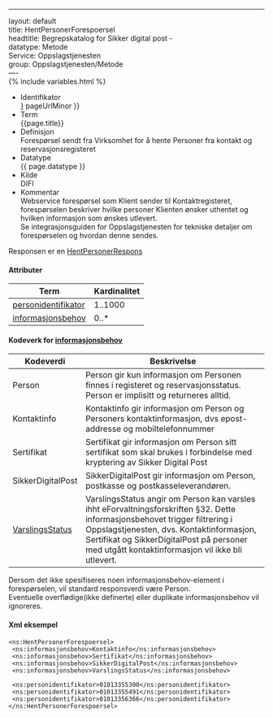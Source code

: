 -----

layout: default  
title: HentPersonerForespoersel  
headtitle: Begrepskatalog for Sikker digital post -  
datatype: Metode  
Service: Oppslagstjenesten  
group: Oppslagstjenesten/Metode  
—-  
{% include variables.html %}

  - Identifikator  
    <span style="{ pageUrlMinor ;">[}]({{)</span> pageUrlMinor }}
  - Term  
    {{page.title}}
  - Definisjon  
    Forespørsel sendt fra Virksomhet for å hente Personer fra kontakt og
    reservasjonsregisteret
  - Datatype  
    {{ page.datatype }}
  - Kilde  
    DIFI
  - Kommentar  
    Webservice forespørsel som Klient sender til Kontaktregisteret,
    forespørselen beskriver hvilke personer Klienten ønsker uthentet og
    hvilken informasjon som ønskes utlevert.  
    Se integrasjonsguiden for Oppslagstjenesten for tekniske detaljer om
    forespørselen og hvordan denne sendes.

Responsen er en [HentPersonerRespons](HentPersonerRespons)

#### Attributer

| Term                                               | Kardinalitet |
| -------------------------------------------------- | ------------ |
| [personidentifikator](/Felles/personidentifikator) | 1..1000      |
| [informasjonsbehov](/Felles/informasjonsbehov)     | 0..\*        |

#### Kodeverk for [informasjonsbehov](/Felles/informasjonsbehov)

| Kodeverdi                          | Beskrivelse                                                                                                                                                                                                                                                                |
| ---------------------------------- | -------------------------------------------------------------------------------------------------------------------------------------------------------------------------------------------------------------------------------------------------------------------------- |
| Person                             | Person gir kun informasjon om Personen finnes i registeret og reservasjonsstatus. Person er implisitt og returneres alltid.                                                                                                                                                |
| Kontaktinfo                        | Kontaktinfo gir informasjon om Person og Personers kontaktinformasjon, dvs epost-addresse og mobiltelefonnummer                                                                                                                                                            |
| Sertifikat                         | Sertifikat gir informasjon om Person sitt sertifikat som skal brukes i forbindelse med kryptering av Sikker Digital Post                                                                                                                                                   |
| SikkerDigitalPost                  | SikkerDigitalPost gir informasjon om Person, postkasse og postkasseleverandøren.                                                                                                                                                                                           |
| [VarslingsStatus](varslingsstatus) | VarslingsStatus angir om Person kan varsles ihht eForvaltningsforskriften §32. Dette informasjonsbehovet trigger filtrering i Oppslagstjenesten, dvs. Kontaktinformasjon, Sertifikat og SikkerDigitalPost på personer med utgått kontaktinformasjon vil ikke bli utlevert. |

Dersom det ikke spesifiseres noen informasjonsbehov-element i
forespørselen, vil standard responsverdi være Person.  
Eventuelle overflødige(ikke definerte) eller duplikate informasjonsbehov
vil ignoreres.

#### Xml eksempel

``` brush: xml; toolbar: false
<ns:HentPersonerForespoersel>
 <ns:informasjonsbehov>Kontaktinfo</ns:informasjonsbehov>
 <ns:informasjonsbehov>Sertifikat</ns:informasjonsbehov>
 <ns:informasjonsbehov>SikkerDigitalPost</ns:informasjonsbehov>
 <ns:informasjonsbehov>VarslingsStatus</ns:informasjonsbehov>

 <ns:personidentifikator>01013355300</ns:personidentifikator>
 <ns:personidentifikator>01013355491</ns:personidentifikator>
 <ns:personidentifikator>01013356366</ns:personidentifikator>
</ns:HentPersonerForespoersel>
```
